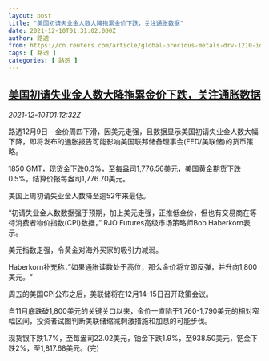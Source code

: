 ```yaml
---
layout: post
title: "美国初请失业金人数大降拖累金价下跌，关注通胀数据"
date: 2021-12-10T01:31:02.000Z
author: 路透
from: https://cn.reuters.com/article/global-precious-metals-drv-1210-idCNKBS2IP033
tags: [ 路透 ]
categories: [ 路透 ]
---
```

<!--1639099862000-->
[美国初请失业金人数大降拖累金价下跌，关注通胀数据](https://cn.reuters.com/article/global-precious-metals-drv-1210-idCNKBS2IP033)
------

<div>
<div><i>2021-12-10T01:12:32Z</i></div><p>路透12月9日 - 金价周四下滑，因美元走强，且数据显示美国初请失业金人数大幅下降，即将发布的通胀报告可能影响美国联邦储备理事会(FED/美联储)的货币策略。</p><p>1850 GMT，现货金下跌0.3%，至每盎司1,776.56美元，美国黄金期货下跌0.5%，结算价报每盎司1,776.70美元。</p><p>美国上周初请失业金人数降至逾52年来最低。</p><p>“初请失业金人数数据强于预期，加上美元走强，正推低金价，但也有交易商在等待消费者物价指数(CPI)数据，” RJO Futures高级市场策略师Bob Haberkorn表示。</p><p>美元指数走强，令黄金对海外买家的吸引力减弱。</p><p>Haberkorn补充称，”如果通胀读数处于高位，那么金价将立即反弹，并升向1,800美元。“</p><p>周五的美国CPI公布之后，美联储将在12月14-15日召开政策会议。</p><p>自11月底跌破1,800美元的关键关口以来，金价一直陷于1,760-1,790美元的相对窄幅区间，投资者试图判断美联储缩减刺激措施和加息的可能步伐。</p><p>现货银下跌1.7%，至每盎司22.02美元，铂金下跌1.9%，至938.50美元，钯金下跌2%，至1,817.68美元。(完)</p>
</div>
